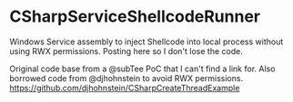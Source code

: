 # CSharpServiceShellcodeRunner
Windows Service assembly to inject Shellcode into local process without using RWX permissions. Posting here so I don't lose the code.

Original code base from a @subTee PoC that I can't find a link for. Also borrowed code from @djhohnstein to avoid RWX permissions. https://github.com/djhohnstein/CSharpCreateThreadExample

